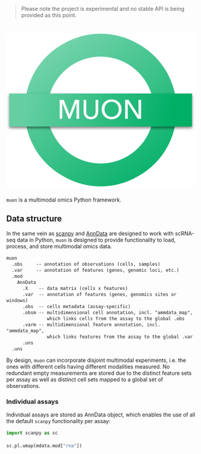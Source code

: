 > Please note the project is experimental and no stable API is being provided as this point.

# <img src="./docs/img/muon_logo_coloured.png" data-canonical-src="./docs/img/muon_header.png" width="500"/>

`muon` is a multimodal omics Python framework.

## Data structure

In the same vein as [scanpy](https://github.com/theislab/scanpy) and [AnnData](https://github.com/theislab/anndata) are designed to work with scRNA-seq data in Python, `muon` is designed to provide functionality to load, process, and store multimodal omics data.


```
muon
  .obs     -- annotation of observations (cells, samples)
  .var     -- annotation of features (genes, genomic loci, etc.)
  .mod
    AnnData
      .X    -- data matrix (cells x features)
      .var  -- annotation of features (genes, genomics sites or windows)
      .obs  -- cells metadata (assay-specific)
      .obsm -- multidimensional cell annotation, incl. "ammdata_map",
               which links cells from the assay to the global .obs 
      .varm -- multidimensional feature annotation, incl. "ammdata_map",
               which links features from the assay to the global .var 
      .uns
  .uns
```

By design, `muon` can incorporate disjoint multimodal experiments, i.e. the ones with different cells having different modalities measured. No redundant empty measurements are stored due to the distinct feature sets per assay as well as distinct cell sets mapped to a global set of observations.

### Individual assays

Individual assays are stored as AnnData object, which enables the use of all the default `scanpy` functionality per assay:

```py
import scanpy as sc

sc.pl.umap(mdata.mod["rna"])
```
